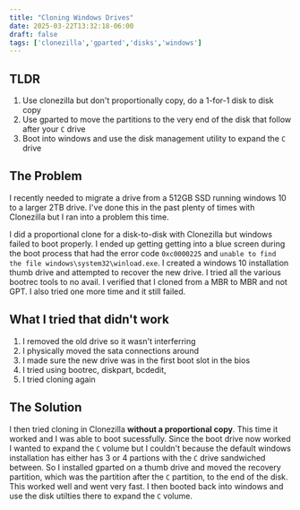 ```yaml
---
title: "Cloning Windows Drives"
date: 2025-03-22T13:32:18-06:00
draft: false
tags: ['clonezilla','gparted','disks','windows']
---
```



## TLDR

1. Use clonezilla but don't proportionally copy, do a 1-for-1 disk to disk copy
2. Use gparted to move the partitions to the very end of the disk that follow after your `C` drive
3. Boot into windows and use the disk management utility to expand the `C` drive

## The Problem

I recently needed to migrate a drive from a 512GB SSD running windows 10 to a larger 2TB drive. I've done this in the past plenty of times with Clonezilla but I ran into a problem this time.

I did a proportional clone for a disk-to-disk with Clonezilla but windows failed to boot properly. I ended up getting getting into a blue screen during the boot process that had the error code `0xc0000225` and `unable to find the file windows\system32\winload.exe`. I created a windows 10 installation thumb drive and attempted to recover the new drive. I tried all the various bootrec tools to no avail. I verified that I cloned from a MBR to MBR and not GPT. I also tried one more time and it still failed.

## What I tried that didn't work

1. I removed the old drive so it wasn't interferring
1. I physically moved the sata connections around
1. I made sure the new drive was in the first boot slot in the bios
1. I tried using bootrec, diskpart, bcdedit,
1. I tried cloning again

## The Solution

I then tried cloning in Clonezilla **without a proportional copy**. This time it worked and I was able to boot sucessfully. Since the boot drive now worked I wanted to expand the `C` volume but I couldn't because the default windows installation has either has 3 or 4 partions with the `C` drive sandwiched between. So I installed gparted on a thumb drive and moved the recovery partition, which was the partition after the `C` partition, to the end of the disk. This worked well and went very fast. I then booted back into windows and use the disk utilties there to expand the `C` volume.